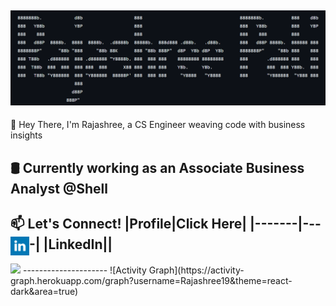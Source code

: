 ![Rajashree's Banner](https://github.com/Rajashree19/Rajashree19/blob/main/assets/Banner.PNG)
---------------------
🌸 Hey There, I'm Rajashree, a CS Engineer weaving code with business insights

🛢️ Currently working as an Associate Business Analyst @Shell
---------------------
📫 Let's Connect!
|Profile|Click Here|
|-------|----|
|LinkedIn|<a href="https://www.linkedin.com/in/rajashree-pati/"><img align="left" alt="Arya's LinkedIn" width="30px" src="https://github.com/edent/SuperTinyIcons/blob/master/images/svg/linkedin.svg" /></a>|
---------------------
<img src="https://github-profile-trophy.vercel.app/?username=Rajashree19&theme=onedark&column=7&margin-w=15&margin-h=15%20(https://github.com/ryo-ma/github-profile-trophy)">
---------------------
![Activity Graph](https://activity-graph.herokuapp.com/graph?username=Rajashree19&theme=react-dark&area=true)